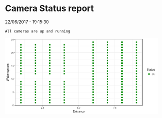 Camera Status report
================
22/06/2017 - 19:15:30

    All cameras are up and running

![](camreport_files/figure-markdown_github/unnamed-chunk-2-1.png)
